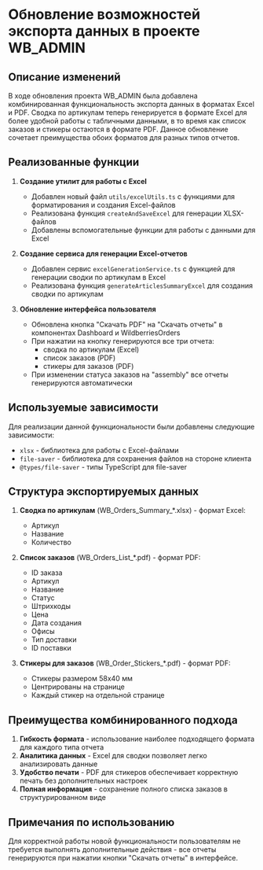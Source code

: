 # Обновление возможностей экспорта данных в проекте WB_ADMIN

## Описание изменений

В ходе обновления проекта WB_ADMIN была добавлена комбинированная функциональность экспорта данных в форматах Excel и PDF. Сводка по артикулам теперь генерируется в формате Excel для более удобной работы с табличными данными, в то время как список заказов и стикеры остаются в формате PDF. Данное обновление сочетает преимущества обоих форматов для разных типов отчетов.

## Реализованные функции

1. **Создание утилит для работы с Excel**
   - Добавлен новый файл `utils/excelUtils.ts` с функциями для форматирования и создания Excel-файлов
   - Реализована функция `createAndSaveExcel` для генерации XLSX-файлов
   - Добавлены вспомогательные функции для работы с данными для Excel

2. **Создание сервиса для генерации Excel-отчетов**
   - Добавлен сервис `excelGenerationService.ts` с функцией для генерации сводки по артикулам в Excel
   - Реализована функция `generateArticlesSummaryExcel` для создания сводки по артикулам

3. **Обновление интерфейса пользователя**
   - Обновлена кнопка "Скачать PDF" на "Скачать отчеты" в компонентах Dashboard и WildberriesOrders
   - При нажатии на кнопку генерируются все три отчета: 
     - сводка по артикулам (Excel)
     - список заказов (PDF)
     - стикеры для заказов (PDF)
   - При изменении статуса заказов на "assembly" все отчеты генерируются автоматически

## Используемые зависимости

Для реализации данной функциональности были добавлены следующие зависимости:
- `xlsx` - библиотека для работы с Excel-файлами
- `file-saver` - библиотека для сохранения файлов на стороне клиента
- `@types/file-saver` - типы TypeScript для file-saver

## Структура экспортируемых данных

1. **Сводка по артикулам** (WB_Orders_Summary_*.xlsx) - формат Excel:
   - Артикул
   - Название
   - Количество

2. **Список заказов** (WB_Orders_List_*.pdf) - формат PDF:
   - ID заказа
   - Артикул
   - Название
   - Статус
   - Штрихкоды
   - Цена
   - Дата создания
   - Офисы
   - Тип доставки
   - ID поставки

3. **Стикеры для заказов** (WB_Order_Stickers_*.pdf) - формат PDF:
   - Стикеры размером 58x40 мм
   - Центрированы на странице
   - Каждый стикер на отдельной странице

## Преимущества комбинированного подхода

1. **Гибкость формата** - использование наиболее подходящего формата для каждого типа отчета
2. **Аналитика данных** - Excel для сводки позволяет легко анализировать данные
3. **Удобство печати** - PDF для стикеров обеспечивает корректную печать без дополнительных настроек
4. **Полная информация** - сохранение полного списка заказов в структурированном виде

## Примечания по использованию

Для корректной работы новой функциональности пользователям не требуется выполнять дополнительные действия - все отчеты генерируются при нажатии кнопки "Скачать отчеты" в интерфейсе. 
